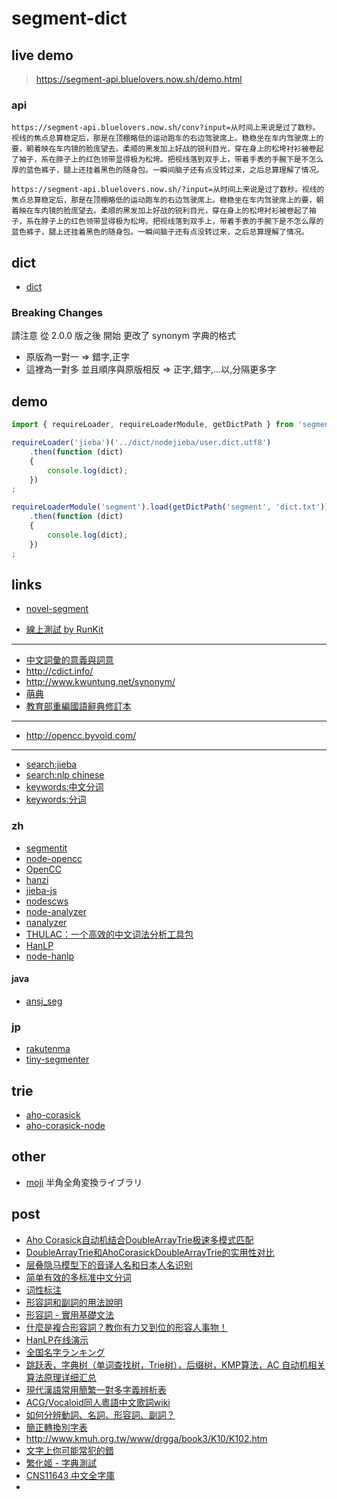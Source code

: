 # segment-dict

## live demo

> https://segment-api.bluelovers.now.sh/demo.html

### api

```
https://segment-api.bluelovers.now.sh/conv?input=从时间上来说是过了数秒。视线的焦点总算稳定后，那是在顶棚略低的运动跑车的右边驾驶席上。稳稳坐在车内驾驶席上的要，朝着映在车内镜的脸庞望去。柔顺的黑发加上好战的锐利目光，穿在身上的松垮衬衫被卷起了袖子，系在脖子上的红色领带显得极为松垮。把视线落到双手上，带着手表的手腕下是不怎么厚的蓝色裤子，腿上还挂着黑色的随身包。一瞬间脑子还有点没转过来，之后总算理解了情况。
```

```
https://segment-api.bluelovers.now.sh/?input=从时间上来说是过了数秒。视线的焦点总算稳定后，那是在顶棚略低的运动跑车的右边驾驶席上。稳稳坐在车内驾驶席上的要，朝着映在车内镜的脸庞望去。柔顺的黑发加上好战的锐利目光，穿在身上的松垮衬衫被卷起了袖子，系在脖子上的红色领带显得极为松垮。把视线落到双手上，带着手表的手腕下是不怎么厚的蓝色裤子，腿上还挂着黑色的随身包。一瞬间脑子还有点没转过来，之后总算理解了情况。
```

## dict

* [dict](https://github.com/bluelovers/node-segment-dict/tree/master/dict)

### Breaking Changes

請注意 從 2.0.0 版之後 開始 更改了 synonym 字典的格式

* 原版為一對一 => 錯字,正字
* 這裡為一對多 並且順序與原版相反 => 正字,錯字,...以,分隔更多字

## demo

```ts
import { requireLoader, requireLoaderModule, getDictPath } from 'segment-dict';

requireLoader('jieba')('../dict/nodejieba/user.dict.utf8')
	.then(function (dict)
	{
		console.log(dict);
	})
;

requireLoaderModule('segment').load(getDictPath('segment', 'dict.txt'))
	.then(function (dict)
	{
		console.log(dict);
	})
;
```

## links

* [novel-segment](https://github.com/bluelovers/node-segment)

* [線上測試 by RunKit](https://npm.runkit.com/novel-segment)

---

* [中文詞彙的意義與詞意](http://cwn.ling.sinica.edu.tw/query1.htm)
* http://cdict.info/
* http://www.kwuntung.net/synonym/
* [萌典](https://www.moedict.tw)
* [教育部重編國語辭典修訂本](http://dict.revised.moe.edu.tw/cgi-bin/cbdic/gsweb.cgi?ccd=bKKilu&o=e0&sec=sec1&index=1)

---

* http://opencc.byvoid.com/

---

* [search:jieba](https://www.npmjs.com/search?q=jieba)
* [search:nlp chinese](https://www.npmjs.com/search?q=nlp%20chinese)
* [keywords:中文分词](https://www.npmjs.com/search?q=keywords:%E4%B8%AD%E6%96%87%E5%88%86%E8%AF%8D)
* [keywords:分词](https://www.npmjs.com/search?q=keywords:%E5%88%86%E8%AF%8D)

### zh

* [segmentit](https://www.npmjs.com/package/segmentit)
* [node-opencc](https://github.com/compulim/node-opencc)
* [OpenCC](https://github.com/BYVoid/OpenCC)
* [hanzi](https://www.npmjs.com/package/hanzi)
* [jieba-js](https://github.com/bluelovers/jieba-js)
* [nodescws](https://github.com/dotSlashLu/nodescws)
* [node-analyzer](https://www.npmjs.com/package/node-analyzer)
* [nanalyzer](https://www.npmjs.com/package/nanalyzer)
* [THULAC：一个高效的中文词法分析工具包](http://thulac.thunlp.org/)
* [HanLP](https://github.com/hankcs/HanLP)
* [node-hanlp](https://github.com/beyai/node-hanlp)


#### java

* [ansj_seg](https://github.com/NLPchina/ansj_seg)

### jp

* [rakutenma](https://www.npmjs.com/package/rakutenma)
* [tiny-segmenter](https://github.com/leungwensen/tiny-segmenter)

## trie

* [aho-corasick](https://github.com/xudejian/aho-corasick)
* [aho-corasick-node](https://github.com/guofei/aho-corasick-node)

## other

* [moji](https://github.com/niwaringo/moji) 半角全角変換ライブラリ

## post

* [Aho Corasick自动机结合DoubleArrayTrie极速多模式匹配](http://www.hankcs.com/program/algorithm/aho-corasick-double-array-trie.html)
* [DoubleArrayTrie和AhoCorasickDoubleArrayTrie的实用性对比](http://www.hankcs.com/program/algorithm/double-array-trie-vs-aho-corasick-double-array-trie.html)
* [层叠隐马模型下的音译人名和日本人名识别](http://www.hankcs.com/nlp/name-transliteration-cascaded-hidden-markov-model-and-japanese-personal-names-recognition.html)
* [简单有效的多标准中文分词](http://www.hankcs.com/nlp/segment/multi-criteria-cws.html)
* [词性标注](http://www.hankcs.com/nlp/part-of-speech-tagging.html)
* [形容詞和副詞的用法說明](http://210.240.55.2/~t311/moe/engb5/diagnose/adj_adv/adjandadv_e.htm)
* [形容詞 - 實用基礎文法](http://www.taiwantestcentral.com/Grammar/Title.aspx?ID=4)
* [什麼是複合形容詞？教你有力又到位的形容人事物！](https://tw.blog.voicetube.com/archives/11889 "Permalink to 【實用】什麼是複合形容詞？教你有力又到位的形容人事物！")
* [HanLP在线演示](http://hanlp.hankcs.com/)
* [全国名字ランキング](https://myoji-yurai.net/prefectureRanking.htm)
* [跳跃表，字典树（单词查找树，Trie树），后缀树，KMP算法，AC 自动机相关算法原理详细汇总](https://blog.csdn.net/zhongwen7710/article/details/39274349)
* [現代漢語常用簡繁一對多字義辨析表](http://ytenx.org/byohlyuk/KienxPyan)
* [ACG/Vocaloid同人粵語中文歌詞wiki](http://canto.acgvlyric.org/doku.php/w:%E7%94%A8%E5%AD%97%E6%A8%99%E6%BA%96?redirect=1)
* [如何分辨動詞、名詞、形容詞、副詞？](https://tw.answers.yahoo.com/question/index?qid=20130404000010KK03888)
* [簡正轉換別字表](http://founder.acgvlyric.org/iu/doku.php/w:%E7%B0%A1%E6%AD%A3%E8%BD%89%E6%8F%9B%E5%88%A5%E5%AD%97%E8%A1%A8?fbclid=IwAR2SOQvnvierjEc6goeHLGuOUz-awHlxTbOSN7IeYeI_vOmk3HBDXrLdT2U)
* http://www.kmuh.org.tw/www/drgga/book3/K10/K102.htm
* [文字上你可能常犯的錯](https://www.facebook.com/wordscooker/)
* [繁化姬 - 字典測試](https://gist.github.com/n6333373/f06a3aa27fcde0ba31c5955cfc33ca85)
* [CNS11643 中文全字庫](https://www.cns11643.gov.tw/index.jsp)
* 

